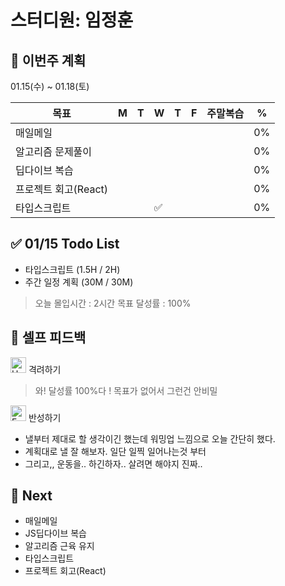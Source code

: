 # 스터디원: 임정훈

## 🚀 이번주 계획

01.15(수) ~ 01.18(토)

| 목표                 | M   | T   | W   | T   | F   | 주말복습 | %   |
| -------------------- | --- | --- | --- | --- | --- | -------- | --- |
| 매일메일             |     |     |     |     |     |          | 0%  |
| 알고리즘 문제풀이    |     |     |     |     |     |          | 0%  |
| 딥다이브 복습        |     |     |     |     |     |          | 0%  |
| 프로젝트 회고(React) |     |     |     |     |     |          | 0%  |
| 타입스크립트         |     |     | ✅  |     |     |          | 0%  |

## ✅ 01/15 Todo List

- 타입스크립트 (1.5H / 2H)
- 주간 일정 계획 (30M / 30M)

> 오늘 몰입시간 : 2시간
> 목표 달성률 : 100%

## 🎉 셀프 피드백

<img src="https://raw.githubusercontent.com/Tarikul-Islam-Anik/Animated-Fluent-Emojis/master/Emojis/Smilies/Hugging%20Face.png" alt="Hugging Face" width="25" height="25"> 격려하기</img>

> 와! 달성률 100%다 ! 목표가 없어서 그런건 안비밀

<img src="https://raw.githubusercontent.com/Tarikul-Islam-Anik/Animated-Fluent-Emojis/master/Emojis/Smilies/Face%20with%20Monocle.png" alt="Face with Monocle" width="25" height="25"> 반성하기</img>

- 낼부터 제대로 할 생각이긴 했는데 워밍업 느낌으로 오늘 간단히 했다.
- 계획대로 낼 잘 해보자. 일단 일찍 일어나는것 부터
- 그리고,, 운동을.. 하긴하자.. 살려면 해야지 진짜..

## 🌱 Next

- 매일메일
- JS딥다이브 복습
- 알고리즘 근육 유지
- 타입스크립트
- 프로젝트 회고(React)
